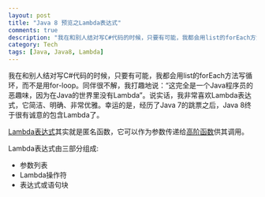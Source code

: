 ```yaml
---
layout: post
title: "Java 8 预览之Lambda表达式"
comments: true
description: "我在和别人结对写C#代码的时候，只要有可能，我都会用list的forEach方法写循环，而不是用for-loop。同伴很不解，我打趣地说：“这完全是一个Java程序员的恶趣味，因为在Java的世界里没有Lambda”。说实话，我非常喜欢Lambda表达式，它简洁、明确、非常优雅。幸运的是，经历了Java 7的跳票之后，Java 8终于很有诚意的包含Lambda了。"
category: Tech
tags: [Java, Java8, Lambda]
---
```


我在和别人结对写C#代码的时候，只要有可能，我都会用list的forEach方法写循环，而不是用for-loop。同伴很不解，我打趣地说：“这完全是一个Java程序员的恶趣味，因为在Java的世界里没有Lambda”。说实话，我非常喜欢Lambda表达式，它简洁、明确、非常优雅。幸运的是，经历了Java 7的跳票之后，Java 8终于很有诚意的包含Lambda了。

[Lambda表达式](http://en.wikipedia.org/wiki/Lambda_expression)其实就是匿名函数，它可以作为参数传递给[高阶函数](http://en.wikipedia.org/wiki/Higher-order_function)供其调用。

<!-- more -->

Lambda表达式由三部分组成:

- 参数列表
- Lambda操作符
- 表达式或语句块

